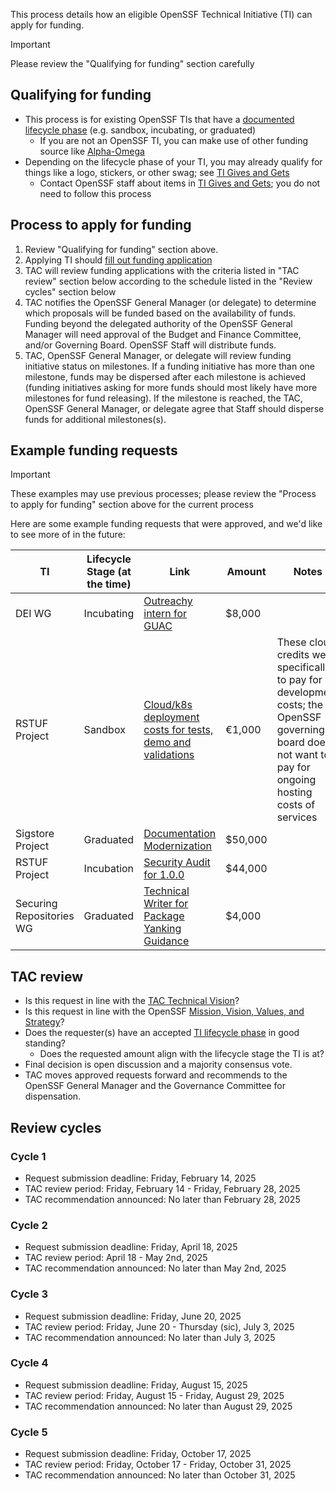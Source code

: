 This process details how an eligible OpenSSF Technical Initiative (TI) can apply for funding.

> [!IMPORTANT]
> Please review the "Qualifying for funding" section carefully

## Qualifying for funding

- This process is for existing OpenSSF TIs that have a [documented lifecycle phase](/process/Technical_Initiative_Lifecycle.md) (e.g. sandbox, incubating, or graduated)
  - If you are not an OpenSSF TI, you can make use of other funding source like [Alpha-Omega](https://alpha-omega.dev/grants/how-to-apply/)
- Depending on the lifecycle phase of your TI, you may already qualify for things like a logo, stickers, or other swag; see [TI Gives and Gets](/process/TI-Gives%2BGets.md)
  - Contact OpenSSF staff about items in [TI Gives and Gets](/process/TI-Gives%2BGets.md); you do not need to follow this process

## Process to apply for funding

  1. Review "Qualifying for funding" section above.
  2. Applying TI should [fill out funding application](https://github.com/ossf/tac/issues/new?template=funding_application.yml)
  3. TAC will review funding applications with the criteria listed in "TAC review" section below according to the schedule listed in the "Review cycles" section below
  4. TAC notifies the OpenSSF General Manager (or delegate) to determine which proposals will be funded based on the availability of funds. Funding beyond the delegated authority of the OpenSSF General Manager will need approval of the Budget and Finance Committee, and/or Governing Board. OpenSSF Staff will distribute funds.
  5. TAC, OpenSSF General Manager, or delegate will review funding initiative status on milestones. If a funding initiative has more than one milestone, funds may be dispersed after each milestone is achieved (funding initiatives asking for more funds should most likely have more milestones for fund releasing). If the milestone is reached, the TAC, OpenSSF General Manager, or delegate agree that Staff should disperse funds for additional milestones(s).

## Example funding requests

> [!IMPORTANT]
> These examples may use previous processes; please review the "Process to apply for funding" section above for the current process

Here are some example funding requests that were approved, and we'd like to see more of in the future:

| TI | Lifecycle Stage (at the time) | Link | Amount | Notes |
| --- | --- | --- | --- | --- |
| DEI WG | Incubating | [Outreachy intern for GUAC](https://github.com/ossf/tac/issues/265) | $8,000 | |
| RSTUF Project | Sandbox | [Cloud/k8s deployment costs for tests, demo and validations](https://github.com/ossf/tac/issues/315) | €1,000 | These cloud credits were specifically to pay for development costs; the OpenSSF governing board does not want to pay for ongoing hosting costs of services |
| Sigstore Project | Graduated | [Documentation Modernization](https://github.com/ossf/tac/issues/339) | $50,000 | |
| RSTUF Project | Incubation | [Security Audit for 1.0.0](https://github.com/ossf/tac/issues/379) | $44,000 | |
| Securing Repositories WG | Graduated | [Technical Writer for Package Yanking Guidance](https://github.com/ossf/tac/issues/414) | $4,000 | |

## TAC review
  - Is this request in line with the [TAC Technical Vision](/technical-vision.md)?
  - Is this request in line with the OpenSSF [Mission, Vision, Values, and Strategy](https://openssf.org/about/)?
  - Does the requester(s) have an accepted [TI lifecycle phase](/process) in good standing?
      - Does the requested amount align with the lifecycle stage the TI is at?
   - Final decision is open discussion and a majority consensus vote.
   - TAC moves approved requests forward and recommends to the OpenSSF General Manager and the Governance Committee for dispensation.

## Review cycles

### Cycle 1
 - Request submission deadline: Friday, February 14, 2025
 - TAC review period: Friday, February 14 - Friday, February 28, 2025
 - TAC recommendation announced: No later than February 28, 2025

### Cycle 2
 - Request submission deadline: Friday, April 18, 2025
 - TAC review period: April 18 - May 2nd, 2025
 - TAC recommendation announced: No later than May 2nd, 2025

### Cycle 3
 - Request submission deadline: Friday, June 20, 2025
 - TAC review period: Friday, June 20 - Thursday (sic), July 3, 2025
 - TAC recommendation announced: No later than July 3, 2025

### Cycle 4
 - Request submission deadline: Friday, August 15, 2025
 - TAC review period: Friday, August 15 - Friday, August 29, 2025
 - TAC recommendation announced: No later than August 29, 2025

### Cycle 5
 - Request submission deadline: Friday, October 17, 2025
 - TAC review period: Friday, October 17 - Friday, October 31, 2025
 - TAC recommendation announced: No later than October 31, 2025

